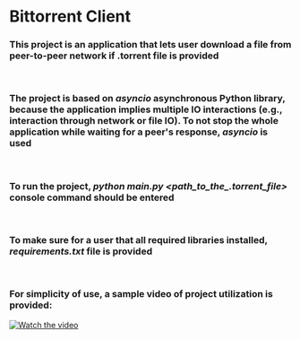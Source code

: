 # Bittorrent Client

### This project is an application that lets user download a file from peer-to-peer network if .torrent file is provided

<br />

### The project is based on *asyncio* asynchronous Python library, because the application implies multiple IO interactions (e.g., interaction through network or file IO). To not stop the whole application while waiting for a peer's response, *asyncio* is used

<br />

### To run the project, *python main.py <path_to_the_.torrent_file>* console command should be entered

<br />

### To make sure for a user that all required libraries installed, *requirements.txt* file is provided

<br />

### For simplicity of use, a sample video of project utilization is provided:

[![Watch the video](https://img.youtube.com/vi/c1L-3FPZ02U/hqdefault.jpg)](https://youtu.be/c1L-3FPZ02U)